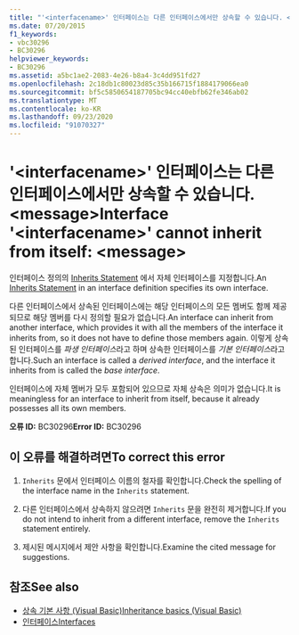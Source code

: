 ```yaml
---
title: "'<interfacename>' 인터페이스는 다른 인터페이스에서만 상속할 수 있습니다. <message>"
ms.date: 07/20/2015
f1_keywords:
- vbc30296
- BC30296
helpviewer_keywords:
- BC30296
ms.assetid: a5bc1ae2-2083-4e26-b8a4-3c4dd951fd27
ms.openlocfilehash: 2c18db1c80023d85c35b166715f1884179066ea0
ms.sourcegitcommit: bf5c5850654187705bc94cc40ebfb62fe346ab02
ms.translationtype: MT
ms.contentlocale: ko-KR
ms.lasthandoff: 09/23/2020
ms.locfileid: "91070327"
---
```

# <a name="interface-interfacename-cannot-inherit-from-itself-message"></a><span data-ttu-id="d7a1c-102">'\<interfacename>' 인터페이스는 다른 인터페이스에서만 상속할 수 있습니다. \<message></span><span class="sxs-lookup"><span data-stu-id="d7a1c-102">Interface '\<interfacename>' cannot inherit from itself: \<message></span></span>

<span data-ttu-id="d7a1c-103">인터페이스 정의의 [Inherits Statement](../language-reference/statements/inherits-statement.md) 에서 자체 인터페이스를 지정합니다.</span><span class="sxs-lookup"><span data-stu-id="d7a1c-103">An [Inherits Statement](../language-reference/statements/inherits-statement.md) in an interface definition specifies its own interface.</span></span>  
  
 <span data-ttu-id="d7a1c-104">다른 인터페이스에서 상속된 인터페이스에는 해당 인터페이스의 모든 멤버도 함께 제공되므로 해당 멤버를 다시 정의할 필요가 없습니다.</span><span class="sxs-lookup"><span data-stu-id="d7a1c-104">An interface can inherit from another interface, which provides it with all the members of the interface it inherits from, so it does not have to define those members again.</span></span> <span data-ttu-id="d7a1c-105">이렇게 상속된 인터페이스를 *파생 인터페이스*라고 하며 상속한 인터페이스를 *기본 인터페이스*라고 합니다.</span><span class="sxs-lookup"><span data-stu-id="d7a1c-105">Such an interface is called a *derived interface*, and the interface it inherits from is called the *base interface*.</span></span>  
  
 <span data-ttu-id="d7a1c-106">인터페이스에 자체 멤버가 모두 포함되어 있으므로 자체 상속은 의미가 없습니다.</span><span class="sxs-lookup"><span data-stu-id="d7a1c-106">It is meaningless for an interface to inherit from itself, because it already possesses all its own members.</span></span>  
  
 <span data-ttu-id="d7a1c-107">**오류 ID:** BC30296</span><span class="sxs-lookup"><span data-stu-id="d7a1c-107">**Error ID:** BC30296</span></span>  
  
## <a name="to-correct-this-error"></a><span data-ttu-id="d7a1c-108">이 오류를 해결하려면</span><span class="sxs-lookup"><span data-stu-id="d7a1c-108">To correct this error</span></span>  
  
1. <span data-ttu-id="d7a1c-109">`Inherits` 문에서 인터페이스 이름의 철자를 확인합니다.</span><span class="sxs-lookup"><span data-stu-id="d7a1c-109">Check the spelling of the interface name in the `Inherits` statement.</span></span>  
  
2. <span data-ttu-id="d7a1c-110">다른 인터페이스에서 상속하지 않으려면 `Inherits` 문을 완전히 제거합니다.</span><span class="sxs-lookup"><span data-stu-id="d7a1c-110">If you do not intend to inherit from a different interface, remove the `Inherits` statement entirely.</span></span>  
  
3. <span data-ttu-id="d7a1c-111">제시된 메시지에서 제안 사항을 확인합니다.</span><span class="sxs-lookup"><span data-stu-id="d7a1c-111">Examine the cited message for suggestions.</span></span>  
  
## <a name="see-also"></a><span data-ttu-id="d7a1c-112">참조</span><span class="sxs-lookup"><span data-stu-id="d7a1c-112">See also</span></span>

- [<span data-ttu-id="d7a1c-113">상속 기본 사항 (Visual Basic)</span><span class="sxs-lookup"><span data-stu-id="d7a1c-113">Inheritance basics (Visual Basic)</span></span>](../programming-guide/language-features/objects-and-classes/inheritance-basics.md)
- [<span data-ttu-id="d7a1c-114">인터페이스</span><span class="sxs-lookup"><span data-stu-id="d7a1c-114">Interfaces</span></span>](../programming-guide/language-features/interfaces/index.md)
